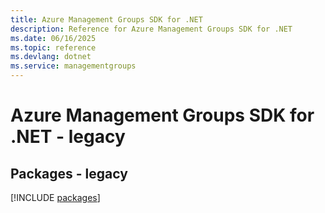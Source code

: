 ```yaml
---
title: Azure Management Groups SDK for .NET
description: Reference for Azure Management Groups SDK for .NET
ms.date: 06/16/2025
ms.topic: reference
ms.devlang: dotnet
ms.service: managementgroups
---
```

# Azure Management Groups SDK for .NET - legacy
## Packages - legacy
[!INCLUDE [packages](management-groups-index.md)]